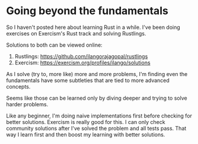 # Going beyond the fundamentals

So I haven't posted here about learning Rust in a while. I've been doing exercises on Exercism's Rust track and solving Rustlings.

Solutions to both can be viewed online:

1. Rustlings: https://github.com/ilangorajagopal/rustlings
2. Exercism: https://exercism.org/profiles/ilango/solutions

As I solve (try to, more like) more and more problems, I'm finding even the fundamentals have some subtleties that are tied to more advanced concepts.

Seems like those can be learned only by diving deeper and trying to solve harder problems. 

Like any beginner, I'm doing naive implementations first before checking for better solutions. Exercism is really good for this. I can only check community solutions after I've solved the problem and all tests pass. That way I learn first and then boost my learning with better solutions.

